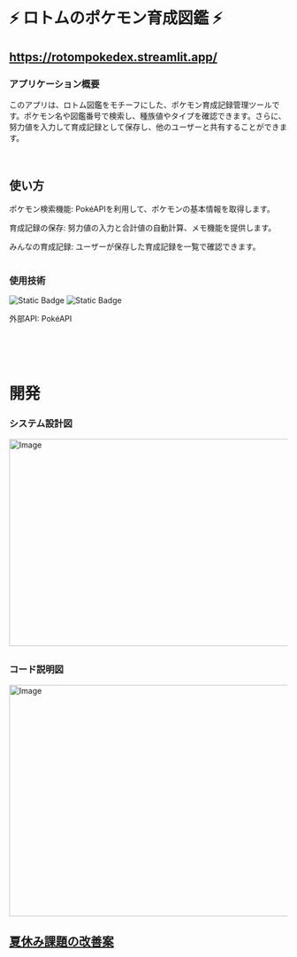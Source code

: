 # ⚡ ロトムのポケモン育成図鑑 ⚡
## https://rotompokedex.streamlit.app/
### アプリケーション概要
このアプリは、ロトム図鑑をモチーフにした、ポケモン育成記録管理ツールです。ポケモン名や図鑑番号で検索し、種族値やタイプを確認できます。さらに、努力値を入力して育成記録として保存し、他のユーザーと共有することができます。

<br>

## 使い方
ポケモン検索機能: PokéAPIを利用して、ポケモンの基本情報を取得します。

育成記録の保存: 努力値の入力と合計値の自動計算、メモ機能を提供します。

みんなの育成記録: ユーザーが保存した育成記録を一覧で確認できます。
#
### 使用技術
![Static Badge](https://img.shields.io/badge/Python-F7DF1E?style=for-the-badge&logo=python&logoColor=blue&logoSize=auto)
![Static Badge](https://img.shields.io/badge/Streamlit-%23E34F26?style=for-the-badge&logo=streamlit&logoColor=white&logoSize=auto)

外部API: PokéAPI

<br>
<br>
<br>

# 開発
### システム設計図
<img width="621" height="374" alt="Image" src="https://github.com/user-attachments/assets/374e6791-8d7a-4770-a140-1ae84d49a63b" />

##
### コード説明図
<img width="713" height="418" alt="Image" src="https://github.com/user-attachments/assets/1437e641-d6c5-44b5-8acc-0cc819b2eab3" />

## [夏休み課題の改善案](https://github.com/linkagef/2306060004_kawano_AIprogramming-2/blob/main/improvement.md)

